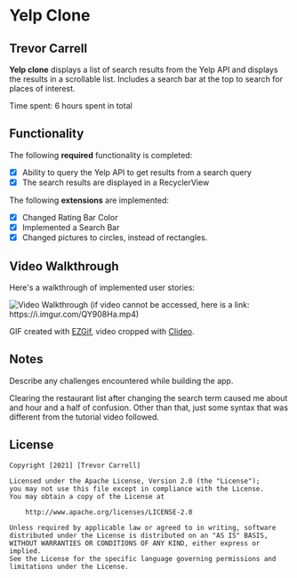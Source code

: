 # Yelp Clone 

## Trevor Carrell

**Yelp clone** displays a list of search results from the Yelp API and displays the results in a scrollable list. Includes a search bar at the top to search for
places of interest.

Time spent: 6 hours spent in total

## Functionality 

The following **required** functionality is completed:

* [X] Ability to query the Yelp API to get results from a search query
* [X] The search results are displayed in a RecyclerView

The following **extensions** are implemented:

* [X] Changed Rating Bar Color
* [X] Implemented a Search Bar
* [X] Changed pictures to circles, instead of rectangles.

## Video Walkthrough

Here's a walkthrough of implemented user stories:

<img src='https://i.imgur.com/QY908Ha.mp4' title='Video Walkthrough' width='' alt='Video Walkthrough' />
(if video cannot be accessed, here is a link: https://i.imgur.com/QY908Ha.mp4)

GIF created with [EZGif](https://ezgif.com), video cropped with [Clideo](https://clideo.com).

## Notes

Describe any challenges encountered while building the app.

Clearing the restaurant list after changing the search term caused me about and hour and a half of confusion. Other than that, just some syntax that
was different from the tutorial video followed.

## License

    Copyright [2021] [Trevor Carrell]

    Licensed under the Apache License, Version 2.0 (the "License");
    you may not use this file except in compliance with the License.
    You may obtain a copy of the License at

        http://www.apache.org/licenses/LICENSE-2.0

    Unless required by applicable law or agreed to in writing, software
    distributed under the License is distributed on an "AS IS" BASIS,
    WITHOUT WARRANTIES OR CONDITIONS OF ANY KIND, either express or implied.
    See the License for the specific language governing permissions and
    limitations under the License.
